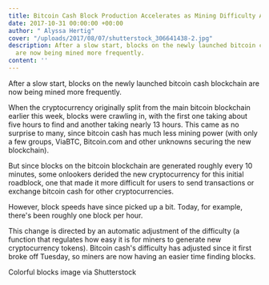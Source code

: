 ```yaml
---
title: Bitcoin Cash Block Production Accelerates as Mining Difficulty Adjusts
date: 2017-10-31 00:00:00 +00:00
author: " Alyssa Hertig"
cover: "/uploads/2017/08/07/shutterstock_306641438-2.jpg"
description: After a slow start, blocks on the newly launched bitcoin cash blockchain
  are now being mined more frequently.
content: ''
---
```



After a slow start, blocks on the newly launched bitcoin cash blockchain are now being mined more frequently.

When the cryptocurrency originally split from the main bitcoin blockchain earlier this week, blocks were crawling in, with the first one taking about five hours to find and another taking nearly 13 hours. This came as no surprise to many, since bitcoin cash has much less mining power (with only a few groups, ViaBTC, Bitcoin.com and other unknowns securing the new blockchain).

But since blocks on the bitcoin blockchain are generated roughly every 10 minutes, some onlookers derided the new cryptocurrency for this initial roadblock, one that made it more difficult for users to send transactions or exchange bitcoin cash for other cryptocurrencies.

However, block speeds have since picked up a bit. Today, for example, there's been roughly one block per hour.

This change is directed by an automatic adjustment of the difficulty (a function that regulates how easy it is for miners to generate new cryptocurrency tokens). Bitcoin cash's difficulty has adjusted since it first broke off Tuesday, so miners are now having an easier time finding blocks.

Colorful blocks image via Shutterstock